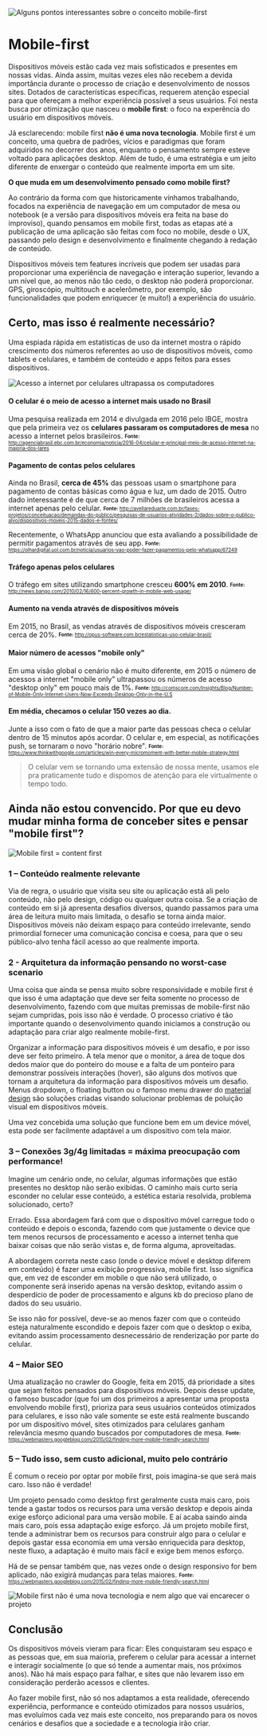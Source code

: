 ![Alguns pontos interessantes sobre o conceito mobile-first](http://i.imgur.com/8ZcN71H.jpg)

# Mobile-first
Dispositivos móveis estão cada vez mais sofisticados e presentes em nossas vidas. Ainda assim, muitas vezes eles não recebem a devida importância durante o processo de criação e desenvolvimento de nossos sites. Dotados de características específicas, requerem atenção especial para que ofereçam a melhor experiência possível a seus usuários. Foi nesta busca por otimização que nasceu o **mobile first**: o foco na experência do usuário em dispositivos móveis.

Já esclarecendo: mobile first **não é uma nova tecnologia**. Mobile first é um conceito, uma quebra de padrões, vícios e paradigmas que foram adquiridos no decorrer dos anos, enquanto o pensamento sempre esteve voltado para aplicações desktop. Além de tudo, é uma estratégia e um jeito diferente de enxergar o conteúdo que realmente importa em um site.

**O que muda em um desenvolvimento pensado como mobile first?**

Ao contrário da forma com que historicamente vínhamos trabalhando, focados na experiência de navegação em um computador de mesa ou notebook (e a versão para dispositivos móveis era feita na base do improviso), quando pensamos em mobile first, todas as etapas até a publicação de uma aplicação são feitas com foco no mobile, desde o UX, passando pelo design e desenvolvimento e finalmente chegando à redação de conteúdo. 

Dispositivos móveis tem features incríveis que podem ser usadas para proporcionar uma experiência de navegação e interação superior, levando a um nível que, ao menos não tão cedo, o desktop não poderá proporcionar. GPS, giroscópio, multitouch e acelerômetro, por exemplo, são funcionalidades que podem enriquecer (e muito!) a experiência do usuário.


## Certo, mas isso é realmente necessário?
Uma espiada rápida em estatísticas de uso da internet mostra o rápido crescimento dos números referentes ao uso de dispositivos móveis, como tablets e celulares, e também de conteúdo e apps feitos para esses dispositivos.

![Acesso a internet por celulares ultrapassa os computadores](http://i.imgur.com/hITNGQf.jpg)

#### O celular é o meio de acesso a internet mais usado no Brasil
Uma pesquisa realizada em 2014 e divulgada em 2016 pelo IBGE, mostra que pela primeira vez os **celulares passaram os computadores de mesa** no acesso a internet pelos brasileiros.
<sub><sup>**Fonte:** http://agenciabrasil.ebc.com.br/economia/noticia/2016-04/celular-e-principal-meio-de-acesso-internet-na-maioria-dos-lares</sup></sub>

#### Pagamento de contas pelos celulares
Ainda no Brasil, **cerca de 45%** das pessoas usam o smartphone para pagamento de contas básicas como água e luz, um dado de 2015. Outro dado interessante é de que cerca de 7 milhões de brasileiros acessa a internet apenas pelo celular.
<sub><sup>**Fonte:** http://avellareduarte.com.br/fases-projetos/conceituacao/demandas-do-publico/pesquisas-de-usuarios-atividades-2/dados-sobre-o-publico-alvo/dispositivos-moveis-2015-dados-e-fontes/</sup></sub>

Recentemente, o WhatsApp anunciou que esta avaliando a possibilidade de permitir pagamentos através de seu app.
<sub><sup>**Fonte:** https://olhardigital.uol.com.br/noticia/usuarios-vao-poder-fazer-pagamentos-pelo-whatsapp/67249</sup></sub>

#### Tráfego apenas pelos celulares
O tráfego em sites utilizando smartphone cresceu **600% em 2010**.
<sub><sup>**Fonte:** http://news.bango.com/2010/02/16/600-percent-growth-in-mobile-web-usage/</sup></sub>

#### Aumento na venda através de dispositivos móveis
Em 2015, no Brasil, as vendas através de dispositivos móveis cresceram cerca de 20%.
<sub><sup>**Fonte:** http://opus-software.com.br/estatisticas-uso-celular-brasil/</sup></sub>

#### Maior número de acessos "mobile only"
Em uma visão global o cenário não é muito diferente, em 2015 o número de acessos a internet "mobile only" ultrapassou os números de acesso "desktop only" em pouco mais de 1%.
<sub><sup>**Fonte:** http://comscore.com/Insights/Blog/Number-of-Mobile-Only-Internet-Users-Now-Exceeds-Desktop-Only-in-the-U.S</sup></sub>

#### Em média, checamos o celular 150 vezes ao dia.
Junte a isso com o fato de que a maior parte das pessoas checa o celular dentro de 15 minutos após acordar. O celular e, em especial, as notificações push, se tornaram o novo "horário nobre". 
<sub><sup>**Fonte:** https://www.thinkwithgoogle.com/articles/win-every-micromoment-with-better-mobile-strategy.html</sup></sub>

> O celular vem se tornando uma extensão de nossa mente, usamos ele pra praticamente tudo e dispomos de atenção para ele virtualmente o tempo todo. 


## Ainda não estou convencido. Por que eu devo mudar minha forma de conceber sites e pensar "mobile first"?

![Mobile first = content first](http://i.imgur.com/e3OrboR.jpg)

### 1 – Conteúdo realmente relevante
Via de regra, o usuário que visita seu site ou aplicação está ali pelo conteúdo, não pelo design, código ou qualquer outra coisa. Se a  criação de conteúdo em si já apresenta desafios diversos, quando passamos para uma área de leitura muito mais limitada, o desafio se torna ainda maior. Dispositivos móveis não deixam espaço para conteúdo irrelevante, sendo primordial fornecer uma comunicação concisa e coesa, para que o seu público-alvo tenha fácil acesso ao que realmente importa.

### 2 - Arquitetura da informação pensando no worst-case scenario
Uma coisa que ainda se pensa muito sobre responsividade e mobile first é que isso é uma adaptação que deve ser feita somente no processo de desenvolvimento, fazendo com que muitas premissas de mobile-first não sejam cumpridas, pois isso não é verdade. O processo criativo é tão importante quando o desenvolvimento quando iniciamos a construção ou adaptação para criar algo realmente mobile-first.

Organizar a informação para dispositivos móveis é um desafio, e por isso deve ser feito primeiro. A tela menor que o monitor, a área de toque dos dedos maior que do ponteiro do mouse e a falta de um ponteiro para demonstrar possíveis interações (hover), são alguns dos motivos que tornam a arquitetura da informação para dispositivos móveis um desafio. Menus dropdown, o floating button ou o famoso menu drawer do [material design](https://material.io/guidelines/) são soluções criadas visando solucionar problemas de poluição visual em dispositivos móveis.

Uma vez concebida uma solução que funcione bem em um device móvel, esta pode ser facilmente adaptável a um dispositivo com tela maior.

### 3 – Conexões 3g/4g limitadas = máxima preocupação com performance!

Imagine um cenário onde, no celular, algumas informações que estão presentes no desktop não serão exibidas. O caminho mais curto seria esconder no celular esse conteúdo, a estética estaria resolvida, problema solucionado, certo? 

Errado. Essa abordagem fará com que o dispositivo móvel carregue todo o conteúdo e depois o esconda, fazendo com que justamente o device que tem menos recursos de processamento e acesso a internet tenha que baixar coisas que não serão vistas e, de forma alguma, aproveitadas.

A abordagem correta neste caso (onde o device móvel e desktop diferem em conteúdo) é fazer uma exibição progressiva, mobile first. Isso significa que, em vez de esconder em mobile o que não será utilizado, o componente será inserido apenas na versão desktop, evitando assim o desperdício de poder de processamento e alguns kb do precioso plano de dados do seu usuário. 

Se isso não for possível, deve-se ao menos fazer com que o conteúdo esteja naturalmente escondido e depois fazer com que o desktop o exiba, evitando assim processamento desnecessário de renderização por parte do celular.

### 4 – Maior SEO
Uma atualização no crawler do Google, feita em 2015, dá prioridade a sites que sejam feitos pensados para dispositivos móveis. Depois desse update, o famoso buscador (que foi um dos primeiros a apresentar uma proposta envolvendo mobile first), prioriza para seus usuários conteúdos otimizados para celulares, e isso não vale somente se este está realmente buscando por um dispositivo móvel, sites otimizados para celulares ganham relevância mesmo quando buscados por computadores de mesa.
<sub><sup>**Fonte:** https://webmasters.googleblog.com/2015/02/finding-more-mobile-friendly-search.html</sup></sub>


### 5 – Tudo isso, sem custo adicional, muito pelo contrário
É comum o receio por optar por mobile first, pois imagina-se que será mais caro. Isso não é verdade!

Um projeto pensado como desktop first geralmente custa mais caro, pois tende a gastar todos os recursos para uma versão desktop e depois ainda exige esforço adicional para uma versão mobile. E aí acaba saindo ainda mais caro, pois essa adaptação exige esforço. Já um projeto mobile first, tende a administrar bem os recursos para construir algo para o celular e depois gastar essa economia em uma versão enriquecida para desktop, neste fluxo, a adaptação é muito mais fácil e exige bem menos esforço.

Há de se pensar também que, nas vezes onde o design responsivo for bem aplicado, não exigirá mudanças para telas maiores.
<sub><sup>**Fonte:** https://webmasters.googleblog.com/2015/02/finding-more-mobile-friendly-search.html</sup></sub>

![Mobile first não é uma nova tecnologia e nem algo que vai encarecer o projeto](http://i.imgur.com/uzE85gS.jpg)


## Conclusão
Os dispositivos móveis vieram para ficar: Eles conquistaram seu espaço e as pessoas que, em sua maioria, preferem o celular para acessar a internet e interagir socialmente (o que só tende a aumentar mais, nos próximos anos). Não há mais espaço para falhar, e sites que não levarem isso em consideração perderão acessos e clientes.

Ao fazer mobile first, não só nos adaptamos a esta realidade, oferecendo experiência, performance e conteúdo otimizados para nossos usuários, mas evoluímos cada vez mais este conceito, nos preparando para os novos cenários e desafios que a sociedade e a tecnologia irão criar.

